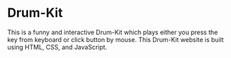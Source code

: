 # Drum-Kit
This is a funny and interactive Drum-Kit which plays either you press the key from keyboard or click button by mouse. This Drum-Kit website is built using HTML, CSS, and JavaScript.
